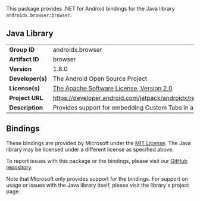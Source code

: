 This package provides .NET for Android bindings for the Java library `androidx.browser:browser`.

## Java Library

| | |
|-|-|
| **Group ID** | androidx.browser |
| **Artifact ID** | browser |
| **Version** | 1.8.0 |
| **Developer(s)** | The Android Open Source Project |
| **License(s)** | [The Apache Software License, Version 2.0](http://www.apache.org/licenses/LICENSE-2.0.txt) |
| **Project URL** | https://developer.android.com/jetpack/androidx/releases/browser#1.8.0 |
| **Description** | Provides support for embedding Custom Tabs in an app. |

## Bindings

These bindings are provided by Microsoft under the [MIT License](https://opensource.org/licenses/MIT). The Java
library may be licensed under a different license as specified above.

To report issues with this package or the bindings, please visit our [GitHub repository](https://aka.ms/android-libraries).

Note that Microsoft only provides support for the bindings. For support on
usage or issues with the Java library itself, please visit the library's project page.
